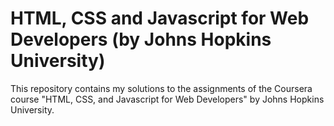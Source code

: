 #  HTML, CSS and Javascript for Web Developers (by Johns Hopkins University)
This repository contains my solutions to the assignments of the Coursera course "HTML, CSS, and Javascript for Web Developers" by Johns Hopkins University.

